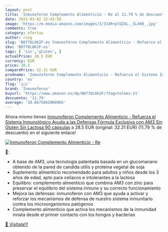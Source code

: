 ```yaml
---
layout: post
title: 'Inmunoferon Complemento Alimenticio - Re al 11.79 % de descuento'
date: 2021-03-02 15:43:56
image: 'https://m.media-amazon.com/images/I/314R+plQZ4L._SL400_.jpg'
comments: true
category: ofertas
author: ring
slug: 'B0778L6K2F-es Inmunoferon Complemento Alimenticio - Refuerza el Sistema...'
sku: 'B0778L6K2F-es'
tags: [ 'sin','gluten', ]
actualPrice: 28.5 EUR
currency: EUR
price: 28.5
comparePrice: 32.31 EUR
prodname: 'Inmunoferon Complemento Alimenticio - Refuerza el Sistema Inmunológico  Ayuda a las Defensas  Fórmula Exclusiva con AM3  Sin Gluten  Sin Lactosa  90 cápsulas'
country: 'es'
flag: '🇪🇸'
brand: 'Inmunoferon'
buyurl: 'https://www.amazon.es/dp/B0778L6K2F/?tag=tolees-21'
descuento: '11.79'
average: '28.8675862068966'
---
```


Ahora mismo tienes [Inmunoferon Complemento Alimenticio - Refuerza el Sistema Inmunológico  Ayuda a las Defensas  Fórmula Exclusiva con AM3  Sin Gluten  Sin Lactosa  90 cápsulas](https://www.amazon.es/dp/B0778L6K2F/?tag=tolees-21) a 28.5 EUR (original: 32.31 EUR) (11.79 %  de descuento) en el siguiente enlace!

[![Inmunoferon Complemento Alimenticio - Re](https://m.media-amazon.com/images/I/314R+plQZ4L._SL400_.jpg)](https://www.amazon.es/dp/B0778L6K2F/?tag=tolees-21)

🔎:

- A base de AM3, una tecnología patentada basada en un glucomanano obtenido de la pared de candida utilis y proteína vegetal de soja
- Suplemento alimenticio recomendado para adultos y niños desde los 3 años de edad, apto para celíacos e intolerantes a la lactosa
- Equilibro: complemento alimenticio que combina AM3 con zinc para preservar el equilibrio del sistema inmune y su correcto funcionamiento
- Mejora las defensas: inmunoferon con AM3 que ayuda a activar y reforzar los mecanismos de defensa de nuestro sistema inmunitario contra los microorganismos patógenos
- Complemento alimenticio que activa los mecanismos de la inmunidad innata desde el primer contacto con los hongos y bacterias

[🛒 Visítala!!!](https://www.amazon.es/dp/B0778L6K2F/?tag=tolees-21)
